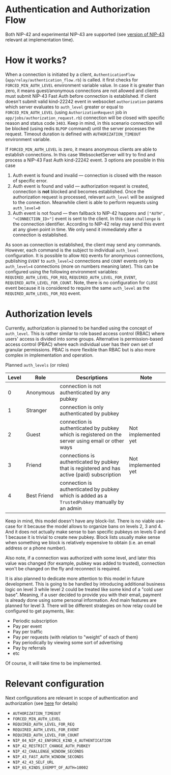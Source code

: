 # Authentication and Authorization Flow

Both NIP-42 and experimental NIP-43 are supported (see [version of NIP-43](public/NIP-43.md) relevant at implementation time).

# How it works?

When a connection is initiated by a client, `AuthenticationFlow` (`app/relay/authentication_flow.rb`) is called.
it first checks for `FORCED_MIN_AUTH_LEVEL` environment variable value.
In case it is greater than zero, it means guest/anonymous connections are not allowed and clients must submit NIP-43 Fast Auth before connection is established.
If client doesn't submit valid kind-22242 event in websocket `authorization` params which server evaluates to `auth_level` greater or equal to `FORCED_MIN_AUTH_LEVEL` (using `AuthorizationRequest` job in `app/jobs/authorization_request.rb`) connection will be closed with specific reason and status code `3403`.
Keep in mind, in this scenario connection will be blocked (using redis `BLPOP` command) until the server processes the request. Timeout duration is defined with `AUTHORIZATION_TIMEOUT` environment variable.

If `FORCED_MIN_AUTH_LEVEL` is zero, it means anonymous clients are able to establish connections.
In this case WebsocketServer will try to find and process a NIP-43 Fast Auth kind-22242 event.
3 options are possible in this case
1. Auth event is found and invalid — connection is closed with the reason of specific error.
2. Auth event is found and valid — authorization request is created, connection is **not** blocked and becomes established. Once the authorization request is processed, relevant `auth_level` will be assigned to the connection. Meanwhile client is able to perform requests using `auth_level=0`
3. Auth event is not found — then fallback to NIP-42 happens and `["AUTH", "<CONNECTION_ID>"]` event is sent to the client. In this case `challenge` is the connection identifier. According to NIP-42 relay may send this event at any given point in time. We only send it immediately after a connection is established.

As soon as connection is established, the client may send any commands.
However, each command is the subject to individual `auth_level` configuration.
It is possible to allow `REQ` events for anonymous connections, publishing `EVENT` to `auth_level=2` connections and `COUNT` events only to `auth_level=4` connections (more on numbers meaning later).
This can be configured using the following environment variables: `REQUIRED_AUTH_LEVEL_FOR_REQ`, `REQUIRED_AUTH_LEVEL_FOR_EVENT`, `REQUIRED_AUTH_LEVEL_FOR_COUNT`. Note, there is no configuration for `CLOSE` event because it is considered to require the same `auth_level` as the `REQUIRED_AUTH_LEVEL_FOR_REQ` event.

# Authorization levels

Currently, authorization is planned to be handled using the concept of `auth_level`.
This is rather similar to role based access control (RBAC) where users' access is divided into some groups.
Alternative is permission-based access control (PBAC) where each individual user has their own set of granular permissions.
PBAC is more flexible than RBAC but is also more complex in implementation and operation.

Planned `auth_levels` (or roles)

| Level | Role | Descriptions | Note |
| ----- | ---- | ------------- | --- |
| 0     | Anonymous | connection is not authenticated by any pubkey | |
| 1     | Stranger  | connection is only authenticated by pubkey | |
| 2     | Guest     | connection is authenticated by pubkey which is registered on the server using email or other ways | Not implemented yet |
| 3     | Friend    | connections is authenticated by pubkey that is registered and has active (paid) subscription | Not implemented yet |
| 4     | Best Friend | connection is authenticated by pubkey which is added as a `TrustedPubkey` manually by an admin | |

Keep in mind, this model doesn't have any block-list.
There is no viable use-case for it because the model allows to organize bans on levels 2, 3 and 4.
And it does not actually make sense to ban specific pubkeys on levels 0 and 1 because it is trivial to create new pubkey.
Block lists usually make sense when something we block is relatively expensive to obtain (i.e. an email address or a phone number).

Also note, if a connection was authorized with some level, and later this value was changed (for example, pubkey was added to trusted), connection won't be changed on the fly and reconnect is required.

It is also planned to dedicate more attention to this model in future development.
This is going to be handled by introducing additional business logic on level 3 while level 2 could be treated like some kind of a "cold user base".
Meaning, if a user decided to provide you with their email, payment is already done using some personal information.
And main features are planned for level 3. There will be different strategies on how relay could be configured to get payments, like:
* Periodic subscription
* Pay per event
* Pay per traffic
* Pay per requests (with relation to "weight" of each of them)
* Pay periodically by viewing some sort of advertising
* Pay by referrals
* etc

Of course, it will take time to be implemented.

# Relevant configuration

Next configurations are relevant in scope of authentication and authorization (see [here](/docs/CONFIGURATION.md) for details)
* `AUTHORIZATION_TIMEOUT`
* `FORCED_MIN_AUTH_LEVEL`
* `REQUIRED_AUTH_LEVEL_FOR_REQ`
* `REQUIRED_AUTH_LEVEL_FOR_EVENT`
* `REQUIRED_AUTH_LEVEL_FOR_COUNT`
* `NIP_04_NIP_42_ENFORCE_KIND_4_AUTHENTICATION`
* `NIP_42_RESTRICT_CHANGE_AUTH_PUBKEY`
* `NIP_42_CHALLENGE_WINDOW_SECONDS`
* `NIP_43_FAST_AUTH_WINDOW_SECONDS`
* `NIP_42_43_SELF_URL`
* `NIP_65_KINDS_EXEMPT_OF_AUTH=10002`
